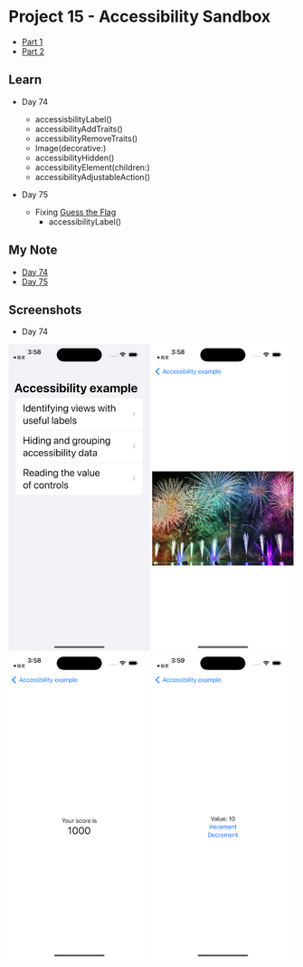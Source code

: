 # Project 15 - Accessibility Sandbox

- [Part 1](https://www.hackingwithswift.com/100/swiftui/74)
- [Part 2](https://www.hackingwithswift.com/100/swiftui/75)

## **Learn**

- Day 74 
    - accessisbilityLabel()
    - accessibilityAddTraits()
    - accessibilityRemoveTraits()
    - Image(decorative:)
    - accessibilityHidden()
    - accessibilityElement(children:)
    - accessibilityAdjustableAction()
  
- Day 75
    - Fixing [Guess the Flag](https://github.com/seandev0601/100DaysOfSwiftUI/tree/main/03-Project02-GuessTheFlag)
        - accessibilityLabel()
  
    
    
## **My Note**

- [Day 74](https://hsiangdev.notion.site/Day-74-Project-15-Part-1-AccessibilitySandbox-100DaysOfSwiftUI-1b01c316c93b4aa5ab7f9a69e9e82730?pvs=4)
- [Day 75](https://hsiangdev.notion.site/Day-75-Project-15-Part2-Accessibility-Sandbox-100DaysOfSwiftUI-946ba1a6cc42475b91259ac48e2bd452?pvs=4)

## Screenshots

- Day 74

<div>
    <img src="Screenshots/day74-Accessibility-1.png" width="250">
    <img src="Screenshots/day74-Accessibility-2.png" width="250">
    <img src="Screenshots/day74-Accessibility-3.png" width="250">
    <img src="Screenshots/day74-Accessibility-4.png" width="250">
</div>

  
